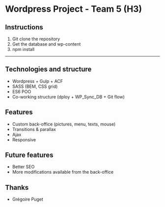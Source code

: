 # Wordpress Project - Team 5 (H3)

## Instructions

1. Git clone the repository
2. Get the database and wp-content
3. npm install

___

## Technologies and structure

- Wordpress + Gulp + ACF
- SASS (BEM, CSS grid)
- ES6 POO
- Co-working structure (dploy + WP_Sync_DB + Git flow)

## Features
- Custom back-office (pictures, menu, texts, mouse)
- Transitions & parallax
- Ajax
- Responsive

## Future features
- Better SEO
- More modifications available from the back-office

## Thanks
- Grégoire Puget
